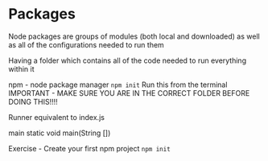 # Packages

Node packages are groups of modules (both local and downloaded) as well as all of the configurations needed to run them

Having a folder which contains all of the code needed to run everything within it

npm - node package manager
`npm init` Run this from the terminal
IMPORTANT - MAKE SURE YOU ARE IN THE CORRECT FOLDER BEFORE DOING THIS!!!!

Runner equivalent to index.js

main static void main(String [])

Exercise - Create your first npm project `npm init`

